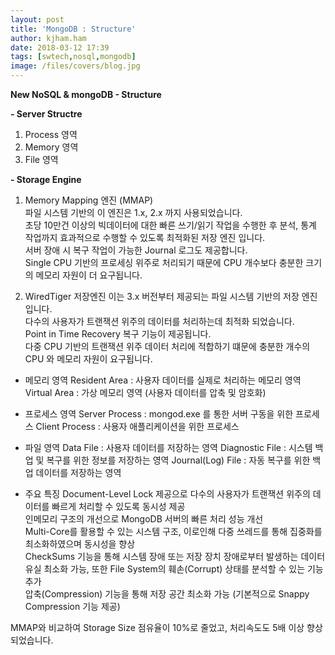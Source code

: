 ```yaml
---
layout: post
title: 'MongoDB : Structure'
author: kjham.ham
date: 2018-03-12 17:39
tags: [swtech,nosql,mongodb]
image: /files/covers/blog.jpg
---
```


**New NoSQL & mongoDB - Structure**

**- Server Structre**  
1. Process 영역
2. Memory 영역
3. File 영역

**- Storage Engine**
1. Memory Mapping 엔진 (MMAP)  
파일 시스템 기반의 이 엔진은 1.x, 2.x 까지 사용되었습니다.  
초당 10만건 이상의 빅데이터에 대한 빠른 쓰기/읽기 작업을 수행한 후 분석, 통계 작업까지 효과적으로 수행할 수 있도록 최적화된 저장 엔진 입니다.  
서버 장애 시 복구 작업이 가능한 Journal 로그도 제공합니다.  
Single CPU 기반의 프로세싱  위주로 처리되기 때문에 CPU 개수보다 충분한 크기의 메모리 자원이 더 요구됩니다.

2. WiredTiger 저장엔진
이는 3.x 버전부터 제공되는 파일 시스템 기반의 저장 엔진입니다.  
다수의 사용자가 트랜잭션 위주의 데이터를 처리하는데 최적화 되었습니다.  
Point in Time Recovery 복구 기능이 제공됩니다.  
다중 CPU 기반의 트랜잭션 위주 데이터 처리에 적합하기 떄문에 충분한 개수의 CPU 와 메모리 자원이 요구됩니다.

- 메모리 영역
Resident Area : 사용자 데이터를 실제로 처리하는 메모리 영역  
Virtual Area : 가상 메모리 영역 (사용자 데이터를 압축 및 암호화)

- 프로세스 영역
Server Process : mongod.exe 를 통한 서버 구동을 위한 프로세스
Client Process : 사용자 애플리케이션을 위한 프로세스

- 파일 영역
Data File : 사용자 데이터를 저장하는 영역
Diagnostic File : 시스템 백업 및 복구를 위한 정보를 저장하는 영역
Journal(Log) File : 자동 복구를 위한 백업 데이터를 저장하는 영역

- 주요 특징
Document-Level Lock 제공으로 다수의 사용자가 트랜잭션 위주의 데이터를 빠르게 처리할 수 있도록 동시성 제공  
인메모리 구조의 개선으로 MongoDB 서버의 빠른 처리 성능 개선  
Multi-Core를 활용할 수 있는 시스템 구조, 이로인해 다중 쓰레드를 통해 집중화를 최소화하였으며 동시성을 향상  
CheckSums 기능을 통해 시스템 장애 또는 저장 장치 장애로부터 발생하는 데이터 유실 최소화 가능, 또한 File System의 훼손(Corrupt) 상태를 분석할 수 있는 기능 추가  
압축(Compression) 기능을 통해 저장 공간 최소화 가능 (기본적으로 Snappy Compression 기능 제공)

MMAP와 비교하여 Storage Size 점유율이 10%로 줄었고, 처리속도도 5배 이상 향상되었습니다.
